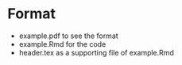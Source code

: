 # Format

* example.pdf to see the format
* example.Rmd for the code
* header.tex as a supporting file of example.Rmd
